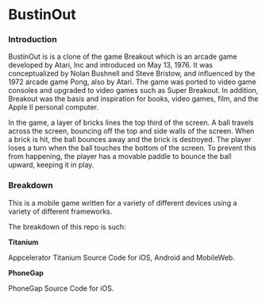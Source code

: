 BustinOut
=========

### Introduction
BustinOut is is a clone of the game Breakout which is an arcade game developed by Atari, Inc and introduced on May 13, 
1976. It was conceptualized by Nolan Bushnell and Steve Bristow, and influenced by the 1972 arcade game Pong, also by 
Atari. The game was ported to video game consoles and upgraded to video games such as Super Breakout. In addition, 
Breakout was the basis and inspiration for books, video games, film, and the Apple II personal computer.

In the game, a layer of bricks lines the top third of the screen. A ball travels across the screen, bouncing off the 
top and side walls of the screen. When a brick is hit, the ball bounces away and the brick is destroyed. The player 
loses a turn when the ball touches the bottom of the screen. To prevent this from happening, the player has a movable 
paddle to bounce the ball upward, keeping it in play.

### Breakdown

This is a mobile game written for a variety of different devices using a variety of different frameworks.

The breakdown of this repo is such:

__Titanium__ 

Appcelerator Titanium Source Code for iOS, Android and MobileWeb.

__PhoneGap__ 

PhoneGap Source Code for iOS.
